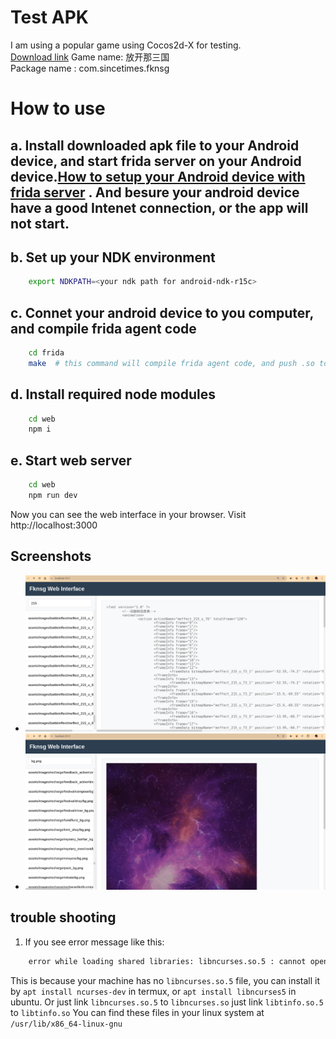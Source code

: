 
# Test APK

I am using a popular game using Cocos2d-X for testing.    
[Download link](https://apkpure.com/fang-kai-na-san-guo-song-diao-chan/com.sincetimes.fknsg/downloading/7.0.0) 
Game name: 放开那三国    
Package name : com.sincetimes.fknsg  

# How to use
## a. Install downloaded apk file to your Android device, and start frida server on your Android device.[How to setup your Android device with frida server](https://frida.re/docs/android/) . And besure your android device have a good Intenet connection, or the app will not start.
## b. Set up your NDK environment
```bash
    export NDKPATH=<your ndk path for android-ndk-r15c>
```
## c. Connet your android device to you computer, and compile frida agent code
```bash
    cd frida
    make  # this command will compile frida agent code, and push .so to your android device
```
## d. Install required node modules
```bash
    cd web
    npm i
```
## e. Start web server
```bash
    cd web
    npm run dev
```  
Now you can see the web interface in your browser. Visit http://localhost:3000

## Screenshots
- ![001](./screenshots/001.png)
- ![002](./screenshots/002.png)

## trouble shooting
1. If you see error message like this:
```bash
    error while loading shared libraries: libncurses.so.5 : cannot open shared object file: No such file or directory 
```

This is because your machine has no `libncurses.so.5` file, you can install it by `apt install ncurses-dev` in termux, or `apt install libncurses5` in ubuntu.
Or just link `libncurses.so.5` to `libncurses.so`
 just link `libtinfo.so.5` to `libtinfo.so`
You can find these files in your linux system at `/usr/lib/x86_64-linux-gnu`





